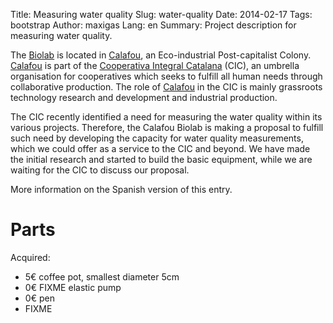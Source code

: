 Title: Measuring water quality
Slug: water-quality
Date: 2014-02-17
Tags: bootstrap
Author: maxigas
Lang: en
Summary: Project description for measuring water quality.

The [Biolab] is located in [Calafou], an Eco-industrial Post-capitalist Colony.  [Calafou] is part of the [Cooperativa Integral Catalana] (CIC), an umbrella organisation for cooperatives which seeks to fulfill all human needs through collaborative production.  The role of [Calafou] in the CIC is mainly grassroots technology research and development and industrial production.

The CIC recently identified a need for measuring the water quality within its various projects.  Therefore, the Calafou Biolab is making a proposal to fulfill such need by developing the capacity for water quality measurements, which we could offer as a service to the CIC and beyond.  We have made the initial research and started to build the basic equipment, while we are waiting for the CIC to discuss our proposal.

More information on the Spanish version of this entry.

[Biolab]: http://biolab.tachanka.org/

[Calafou]: https://calafou.org/

[Cooperativa Integral Catalana]: https://cooperativa.cat/en/

# Parts

Acquired:

 * 5€ coffee pot, smallest diameter 5cm
 * 0€ FIXME elastic pump
 * 0€ pen
 * FIXME

